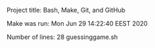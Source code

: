 Project title: 
Bash, Make, Git, and GitHub


Make was run: 
Mon Jun 29 14:22:40 EEST 2020


Number of lines: 
      28 guessinggame.sh


